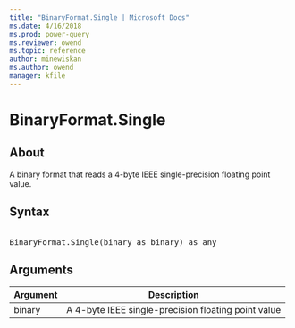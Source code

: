 ```yaml
---
title: "BinaryFormat.Single | Microsoft Docs"
ms.date: 4/16/2018
ms.prod: power-query
ms.reviewer: owend
ms.topic: reference
author: minewiskan
ms.author: owend
manager: kfile
---
```

# BinaryFormat.Single

  
## About  
A binary format that reads a 4-byte IEEE single-precision floating point value.  
  
## Syntax

<pre>   
BinaryFormat.Single(binary as binary) as any  
</pre>  
  
## Arguments  
  
|Argument|Description|  
|------------|---------------|  
|binary|A 4-byte IEEE single-precision floating point value|  
  

